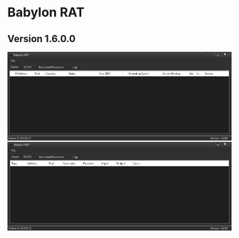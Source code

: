 # Babylon RAT
## Version 1.6.0.0

![babylonrat-1](Pictures/BabylonRAT/bablyonrat-1.PNG)
![babylonrat-2](Pictures/BabylonRAT/babylonrat-2.PNG)
